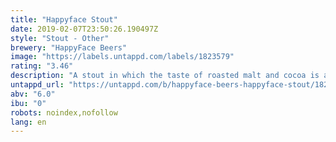 ```yaml
---
title: "Happyface Stout"
date: 2019-02-07T23:50:26.190497Z
style: "Stout - Other"
brewery: "HappyFace Beers"
image: "https://labels.untappd.com/labels/1823579"
rating: "3.46"
description: "A stout in which the taste of roasted malt and cocoa is accompanied by a nice bitterness and a cocoa aftertaste."
untappd_url: "https://untappd.com/b/happyface-beers-happyface-stout/1823579"
abv: "6.0"
ibu: "0"
robots: noindex,nofollow
lang: en
---
```

